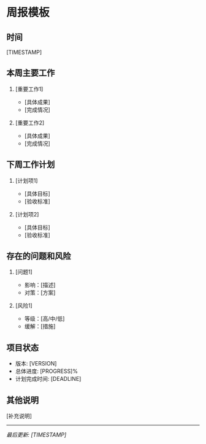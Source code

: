 # 周报模板

<!--
软件工程最佳实践：周报的价值
1. 总结与规划：回顾本周成果，规划下周工作
2. 项目节奏：确保项目按照迭代周期推进
3. 风险管理：及时识别和应对潜在风险
4. 团队协作：促进信息共享和团队同步
-->

## 时间
<!-- 使用PST时区，格式：YYYY-MM-DD HH:MM:SS PST -->
[TIMESTAMP]

## 本周主要工作
<!--
记录本周完成的主要工作：
1. 按照重要性排序
2. 关注可交付成果
3. 突出重要里程碑
4. 包含具体的完成度量
-->

1. [重要工作1]
   - [具体成果]
   - [完成情况]

2. [重要工作2]
   - [具体成果]
   - [完成情况]

## 下周工作计划
<!--
制定下周计划的原则：
1. 对齐项目目标
2. 明确优先级
3. 考虑资源约束
4. 设定可衡量的目标
-->

1. [计划项1]
   - [具体目标]
   - [验收标准]

2. [计划项2]
   - [具体目标]
   - [验收标准]

## 存在的问题和风险
<!--
问题和风险管理：
1. 分析问题根源
2. 评估风险影响
3. 制定应对策略
4. 跟踪解决进展
-->

1. [问题1]
   - 影响：[描述]
   - 对策：[方案]

2. [风险1]
   - 等级：[高/中/低]
   - 缓解：[措施]

## 项目状态
<!--
项目状态跟踪：
1. 版本信息要准确
2. 进度偏差要分析
3. 时间节点要明确
4. 重要指标要量化
-->

- 版本: [VERSION]
- 总体进度: [PROGRESS]%
- 计划完成时间: [DEADLINE]

## 其他说明
<!--
补充信息：
1. 重要决策记录
2. 资源协调事项
3. 经验教训总结
4. 改进建议
-->

[补充说明]

---
*最后更新: [TIMESTAMP]* 
